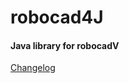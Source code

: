 # robocad4J

#### Java library for robocadV
[Changelog](https://github.com/CrackAndDie/robocad4J/blob/main/CHANGELOG.md)
